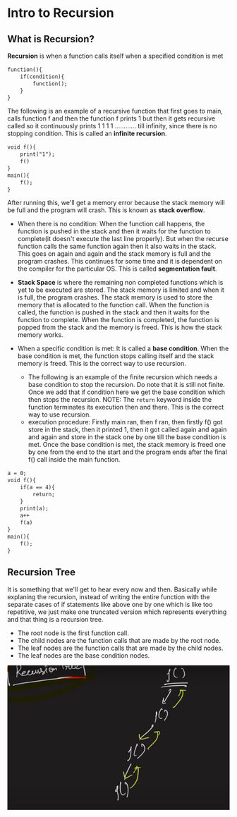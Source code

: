# Intro to Recursion

## What is Recursion?

**Recursion** is when a function calls itself when a specified condition is met

```pseudo
function(){
    if(condition){
        function();
    }
}
```

The following is an example of a recursive function that first goes to main, calls function f and then the function f prints 1 but then it gets recursive called so it continuously prints 1 1 1 1 ............ till infinity, since there is no stopping condition. This is called an **infinite recursion**.

```pseudo
void f(){
    print("1");
    f()
}
main(){
    f();
}
```

After running this, we'll get a memory error because the stack memory will be full and the program will crash. This is known as **stack overflow**.

- When there is no condition: When the function call happens, the function is pushed in the stack and then it waits for the function to complete(it doesn't execute the last line properly). But when the recurse function calls the same function again then it also waits in the stack. This goes on again and again and the stack memory is full and the program crashes. This continues for some time and it is dependent on the compiler for the particular OS. This is called **segmentation fault**.

- **Stack Space** is where the remaining non completed functions which is yet to be executed are stored. The stack memory is limited and when it is full, the program crashes. The stack memory is used to store the memory that is allocated to the function call. When the function is called, the function is pushed in the stack and then it waits for the function to complete. When the function is completed, the function is popped from the stack and the memory is freed. This is how the stack memory works.

- When a specific condition is met: It is called a **base condition**. When the base condition is met, the function stops calling itself and the stack memory is freed. This is the correct way to use recursion.
  - The following is an example of the finite recursion which needs a base condition to stop the recursion. Do note that it is still not finite. Once we add that if condition here we get the base condition which then stops the recursion. NOTE: The `return` keyword inside the function terminates its execution then and there. This is the correct way to use recursion.
  - execution procedure: Firstly main ran, then f ran, then firstly f() got store in the stack, then it printed 1, then it got called again and again and again and store in the stack one by one till the base condition is met.  Once the base condition is met, the stack memory is freed one by one from the end to the start and the program ends after the final f() call inside the main function.

```pseudo
a = 0;
void f(){
    if(a == 4){
        return;
    }
    print(a);
    a++
    f(a)
}
main(){
    f();
}
```

## Recursion Tree

It is something that we'll get to hear every now and then. Basically while explaning the recursion, instead of writing the entire function with the separate cases of if statements like above one by one which is like too repetitive, we just make one truncated version which represents everything and that thing is a recursion tree.

- The root node is the first function call.
- The child nodes are the function calls that are made by the root node.
- The leaf nodes are the function calls that are made by the child nodes.
- The leaf nodes are the base condition nodes.

![recursion tree](../assets/Screenshot%202024-08-18%20171631.png)